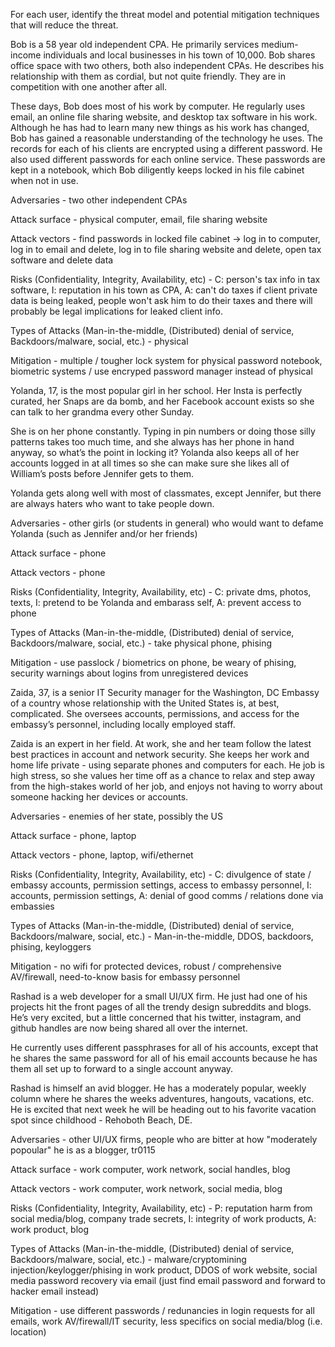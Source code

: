 For each user, identify the threat model and potential mitigation techniques that will reduce the threat.

Bob is a 58 year old independent CPA. He primarily services medium-income individuals and local businesses in his town of 10,000. Bob shares office space with two others, both also independent CPAs. He describes his relationship with them as cordial, but not quite friendly. They are in competition with one another after all.

These days, Bob does most of his work by computer. He regularly uses email, an online file sharing website, and desktop tax software in his work. Although he has had to learn many new things as his work has changed, Bob has gained a reasonable understanding of the technology he uses. The records for each of his clients are encrypted using a different password. He also used different passwords for each online service. These passwords are kept in a notebook, which Bob diligently keeps locked in his file cabinet when not in use.

Adversaries - two other independent CPAs

Attack surface - physical computer, email, file sharing website

Attack vectors - find passwords in locked file cabinet -> log in to computer, log in to email and delete, log in to file sharing website and delete, open tax software and delete data

Risks (Confidentiality, Integrity, Availability, etc) - C: person's tax info in tax software, I: reputation in his town as CPA, A: can't do taxes if client private data is being leaked, people won't ask him to do their taxes and there will probably be legal implications for leaked client info.

Types of Attacks (Man-in-the-middle, (Distributed) denial of service, Backdoors/malware, social, etc.) - physical

Mitigation - multiple / tougher lock system for physical password notebook, biometric systems / use encryped password manager instead of physical

Yolanda, 17, is the most popular girl in her school. Her Insta is perfectly curated, her Snaps are da bomb, and her Facebook account exists so she can talk to her grandma every other Sunday.

She is on her phone constantly. Typing in pin numbers or doing those silly patterns takes too much time, and she always has her phone in hand anyway, so what’s the point in locking it? Yolanda also keeps all of her accounts logged in at all times so she can make sure she likes all of William’s posts before Jennifer gets to them.

Yolanda gets along well with most of classmates, except Jennifer, but there are always haters who want to take people down.

Adversaries - other girls (or students in general) who would want to defame Yolanda (such as Jennifer and/or her friends)

Attack surface - phone

Attack vectors - phone

Risks (Confidentiality, Integrity, Availability, etc) - C: private dms, photos, texts, I: pretend to be Yolanda and embarass self, A: prevent access to phone

Types of Attacks (Man-in-the-middle, (Distributed) denial of service, Backdoors/malware, social, etc.) - take physical phone, phising

Mitigation - use passlock / biometrics on phone, be weary of phising, security warnings about logins from unregistered devices

Zaida, 37, is a senior IT Security manager for the Washington, DC Embassy of a country whose relationship with the United States is, at best, complicated. She oversees accounts, permissions, and access for the embassy’s personnel, including locally employed staff.

Zaida is an expert in her field. At work, she and her team follow the latest best practices in account and network security. She keeps her work and home life private - using separate phones and computers for each. He job is high stress, so she values her time off as a chance to relax and step away from the high-stakes world of her job, and enjoys not having to worry about someone hacking her devices or accounts.

Adversaries - enemies of her state, possibly the US

Attack surface - phone, laptop

Attack vectors - phone, laptop, wifi/ethernet

Risks (Confidentiality, Integrity, Availability, etc) - C: divulgence of state / embassy accounts, permission settings, access to embassy personnel, I: accounts, permission settings, A: denial of good comms / relations done via embassies

Types of Attacks (Man-in-the-middle, (Distributed) denial of service, Backdoors/malware, social, etc.) - Man-in-the-middle, DDOS, backdoors, phising, keyloggers

Mitigation - no wifi for protected devices, robust / comprehensive AV/firewall, need-to-know basis for embassy personnel

Rashad is a web developer for a small UI/UX firm. He just had one of his projects hit the front pages of all the trendy design subreddits and blogs. He’s very excited, but a little concerned that his twitter, instagram, and github handles are now being shared all over the internet.

He currently uses different passphrases for all of his accounts, except that he shares the same password for all of his email accounts because he has them all set up to forward to a single account anyway.

Rashad is himself an avid blogger. He has a moderately popular, weekly column where he shares the weeks adventures, hangouts, vacations, etc. He is excited that next week he will be heading out to his favorite vacation spot since childhood - Rehoboth Beach, DE.

Adversaries - other UI/UX firms, people who are bitter at how "moderately popoular" he is as a blogger, tr0115

Attack surface - work computer, work network, social handles, blog

Attack vectors - work computer, work network, social media, blog

Risks (Confidentiality, Integrity, Availability, etc) - P: reputation harm from social media/blog, company trade secrets, I: integrity of work products, A: work product, blog

Types of Attacks (Man-in-the-middle, (Distributed) denial of service, Backdoors/malware, social, etc.) - malware/cryptomining injection/keylogger/phising in work product, DDOS of work website, social media password recovery via email (just find email password and forward to hacker email instead)

Mitigation - use different passwords / redunancies in login requests for all emails, work AV/firewall/IT security, less specifics on social media/blog (i.e. location)
